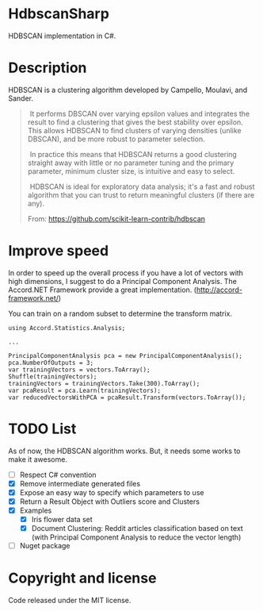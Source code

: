 # HdbscanSharp

HDBSCAN implementation in C#.

# Description
HDBSCAN is a clustering algorithm developed by Campello, Moulavi, and Sander.

> It performs DBSCAN over varying epsilon values and integrates the result to find a clustering that gives the best stability over epsilon. This allows HDBSCAN to find clusters of varying densities (unlike DBSCAN), and be more robust to parameter selection.
>
> In practice this means that HDBSCAN returns a good clustering straight away with little or no parameter tuning and the primary parameter, minimum cluster size, is intuitive and easy to select.
>
> HDBSCAN is ideal for exploratory data analysis; it's a fast and robust algorithm that you can trust to return meaningful clusters (if there are any).
>
> From: https://github.com/scikit-learn-contrib/hdbscan

# Improve speed

In order to speed up the overall process if you have a lot of vectors with high dimensions, I suggest to do a Principal Component Analysis.
The Accord.NET Framework provide a great implementation. (http://accord-framework.net/)

You can train on a random subset to determine the transform matrix.

```
using Accord.Statistics.Analysis;

...

PrincipalComponentAnalysis pca = new PrincipalComponentAnalysis();
pca.NumberOfOutputs = 3;
var trainingVectors = vectors.ToArray();
Shuffle(trainingVectors);
trainingVectors = trainingVectors.Take(300).ToArray();
var pcaResult = pca.Learn(trainingVectors);
var reducedVectorsWithPCA = pcaResult.Transform(vectors.ToArray());
```

# TODO List

As of now, the HDBSCAN algorithm works. But, it needs some works to make it awesome.

- [ ] Respect C# convention
- [X] Remove intermediate generated files
- [X] Expose an easy way to specify which parameters to use
- [X] Return a Result Object with Outliers score and Clusters
- [X] Examples
  - [X] Iris flower data set
  - [X] Document Clustering: Reddit articles classification based on text (with Principal Component Analysis to reduce the vector length)
- [ ] Nuget package

# Copyright and license
Code released under the MIT license.

